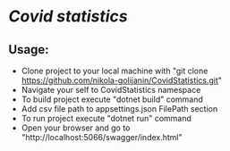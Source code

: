 # _Covid statistics_

## Usage:

- Clone project to your local machine with "git clone https://github.com/nikola-golijanin/CovidStatistics.git"
- Navigate your self to CovidStatistics namespace
- To build project execute "dotnet build" command
- Add csv file path to appsettings.json FilePath section
- To run project execute "dotnet run" command
- Open your browser and go to "http://localhost:5066/swagger/index.html"
